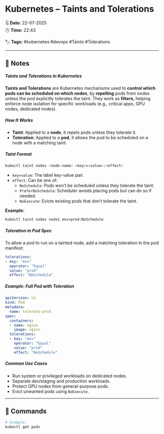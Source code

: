 # Kubernetes – Taints and Tolerations

🗓️ **Date:** 22-07-2025  
🕒 **Time:** 22:43  

🏷️ **Tags:** #kubernetes #devops #Taints #Tolerations  

---

## 📝 Notes

##### Taints and Tolerations in Kubernetes
**Taints and Tolerations** are Kubernetes mechanisms used to **control which pods can be scheduled on which nodes**, by **repelling** pods from nodes unless the pod explicitly tolerates the taint. They work as **filters**, helping enforce node isolation for specific workloads (e.g., critical apps, GPU nodes, dedicated nodes).

##### How It Works
- **Taint**: Applied to a **node**, it repels pods unless they tolerate it.
- **Toleration**: Applied to a **pod**, it allows the pod to be scheduled on a node with a matching taint.

##### Taint Format
```bash
kubectl taint nodes <node-name> <key>=<value>:<effect>
```
- `key=value`: The label key-value pair.
- `effect`: Can be one of:
    - `NoSchedule`: Pods won’t be scheduled unless they tolerate the taint.
    - `PreferNoSchedule`: Scheduler avoids placing pods but can do so if needed.
    - `NoExecute`: Evicts existing pods that don’t tolerate the taint.

**Example:**
```bash
kubectl taint nodes node1 env=prod:NoSchedule
```

##### Toleration in Pod Spec
To allow a pod to run on a tainted node, add a matching toleration in the pod manifest:
```yaml
tolerations:
- key: "env"
  operator: "Equal"
  value: "prod"
  effect: "NoSchedule"
```

##### Example: Full Pod with Toleration
```yaml
apiVersion: v1
kind: Pod
metadata:
  name: tolerate-prod
spec:
  containers:
  - name: nginx
    image: nginx
  tolerations:
  - key: "env"
    operator: "Equal"
    value: "prod"
    effect: "NoSchedule"
```

##### Common Use Cases
- Run system or privileged workloads on dedicated nodes.
- Separate dev/staging and production workloads.
- Protect GPU nodes from general-purpose pods.
- Evict unwanted pods using `NoExecute`.

---
## 🧾 Commands

```bash
# Example:
kubectl get pods
```
